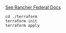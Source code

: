 [See Rancher Federal Docs](https://github.com/rancherfederal/rke2-aws-tf)


```
cd ./terraform
terraform init
terraform apply
```